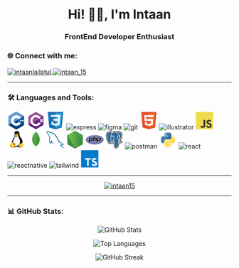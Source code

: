 <h1 align="center">Hi! 🖐🏻, I'm Intaan</h1>
<h3 align="center">FrontEnd Developer Enthusiast</h3>

### 🌐 Connect with me:
<p>
  <a href="https://linkedin.com/in/intaanlailatul" target="blank">
    <img align="center" src="https://raw.githubusercontent.com/rahuldkjain/github-profile-readme-generator/master/src/images/icons/Social/linked-in-alt.svg" alt="intaanlailatul" height="30" width="40" />
  </a>
  <a href="https://instagram.com/intaan_15" target="blank">
    <img align="center" src="https://raw.githubusercontent.com/rahuldkjain/github-profile-readme-generator/master/src/images/icons/Social/instagram.svg" alt="intaan_15" height="30" width="40" />
  </a>
</p>

---

### 🛠️ Languages and Tools:
<p align="left">
  <!-- C++ -->
  <img src="https://raw.githubusercontent.com/devicons/devicon/master/icons/cplusplus/cplusplus-original.svg" alt="cplusplus" width="40" height="40"/>

  <!-- C# -->
  <img src="https://raw.githubusercontent.com/devicons/devicon/master/icons/csharp/csharp-original.svg" alt="csharp" width="40" height="40"/>

  <!-- CSS3 -->
  <img src="https://raw.githubusercontent.com/devicons/devicon/master/icons/css3/css3-original.svg" alt="css3" width="40" height="40"/>

  <!-- Express -->
  <img src="https://upload.vectorlogo.zone/logos/expressjs/images/8e78408f-8e1e-4e2c-bb78-b71a24307c13.svg" alt="express" width="40" height="40"/>

  <!-- Figma -->
  <img src="https://www.vectorlogo.zone/logos/figma/figma-icon.svg" alt="figma" width="40" height="40"/>

  <!-- Git -->
  <img src="https://www.vectorlogo.zone/logos/git-scm/git-scm-icon.svg" alt="git" width="40" height="40"/>

  <!-- HTML5 -->
  <img src="https://raw.githubusercontent.com/devicons/devicon/master/icons/html5/html5-original.svg" alt="html5" width="40" height="40"/>

  <!-- Illustrator -->
  <img src="https://www.vectorlogo.zone/logos/adobe_illustrator/adobe_illustrator-icon.svg" alt="illustrator" width="40" height="40"/>

  <!-- JavaScript -->
  <img src="https://raw.githubusercontent.com/devicons/devicon/master/icons/javascript/javascript-original.svg" alt="javascript" width="40" height="40"/>

  <!-- Linux -->
  <img src="https://raw.githubusercontent.com/devicons/devicon/master/icons/linux/linux-original.svg" alt="linux" width="40" height="40"/>

  <!-- MongoDB -->
  <img src="https://raw.githubusercontent.com/devicons/devicon/master/icons/mongodb/mongodb-original.svg" alt="mongodb" width="40" height="40"/>

  <!-- MySQL -->
  <img src="https://raw.githubusercontent.com/devicons/devicon/master/icons/mysql/mysql-original.svg" alt="mysql" width="40" height="40"/>

  <!-- Node.js -->
  <img src="https://raw.githubusercontent.com/devicons/devicon/master/icons/nodejs/nodejs-original.svg" alt="nodejs" width="40" height="40"/>

  <!-- PHP -->
  <img src="https://raw.githubusercontent.com/devicons/devicon/master/icons/php/php-original.svg" alt="php" width="40" height="40"/>

  <!-- PostgreSQL -->
  <img src="https://raw.githubusercontent.com/devicons/devicon/master/icons/postgresql/postgresql-original.svg" alt="postgresql" width="40" height="40"/>

  <!-- Postman -->
  <img src="https://www.vectorlogo.zone/logos/getpostman/getpostman-icon.svg" alt="postman" width="40" height="40"/>

  <!-- Python -->
  <img src="https://raw.githubusercontent.com/devicons/devicon/master/icons/python/python-original.svg" alt="python" width="40" height="40"/>

  <!-- React -->
  <img src="https://upload.vectorlogo.zone/logos/reactjs/images/caef4f2c-8ab3-4f69-8d24-6cd2a88f9e7b.svg" alt="react" width="40" height="40"/>

  <!-- React Native -->
  <img src="https://upload.vectorlogo.zone/logos/reactjs/images/caef4f2c-8ab3-4f69-8d24-6cd2a88f9e7b.svg" alt="reactnative" width="40" height="40"/>

  <!-- Tailwind CSS -->
  <img src="https://upload.vectorlogo.zone/logos/tailwindcss/images/43aed037-7e98-42f8-a569-160d755ab801.svg" alt="tailwind" width="40" height="40"/>

  <!-- TypeScript -->
  <img src="https://raw.githubusercontent.com/devicons/devicon/master/icons/typescript/typescript-original.svg" alt="typescript" width="40" height="40"/>
</p>

---

<p align="center">
  <a href="https://github.com/ryo-ma/github-profile-trophy">
    <img src="https://github-profile-trophy.vercel.app/?username=intaan15&theme=darkhub" alt="intaan15" />
  </a>
</p>

---

### 📊 GitHub Stats:
<p align="center">
  <img src="https://github-readme-stats.vercel.app/api?username=intaan15&show_icons=true&theme=tokyonight" alt="GitHub Stats" />
</p>
<p align="center">
  <img src="https://github-readme-stats.vercel.app/api/top-langs/?username=intaan15&layout=compact&theme=tokyonight" alt="Top Languages" />
</p>
<p align="center">
  <img src="https://github-readme-streak-stats.herokuapp.com/?user=intaan15&theme=tokyonight" alt="GitHub Streak" />
</p>

